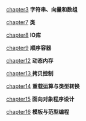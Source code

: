[chapter3](./chapter3/chapter3.md)      **字符串、向量和数组**

[chapter7](./chapter7/chapter7.md)      **类** 

[chapter8](./chapter8/chapter8.md)      **IO库**

[chapter9](./chapter9/chapter9.md)      **顺序容器**

[chapter12](./chapter12/chapter12.md)    **动态内存**

[chapter13 ](./chapter13/chapter13.md)   **拷贝控制**

[chapter14](./chapter14/chapter14.md)   **重载运算与类型转换**

[chapter15](./chapter15/chapter15.md)   **面向对象程序设计**

[chapter16](./chapter16/chapter16.md)   **模板与范型编程**
